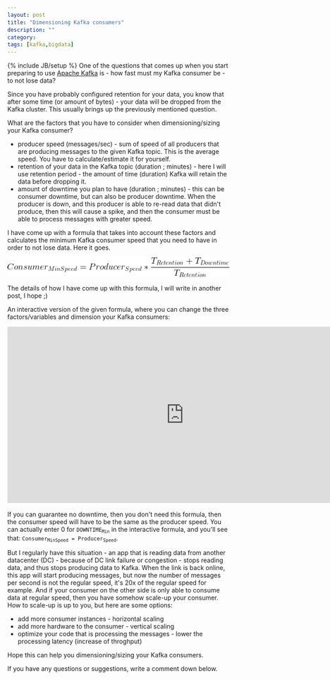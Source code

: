 ```yaml
---
layout: post
title: "Dimensioning Kafka consumers"
description: ""
category: 
tags: [kafka,bigdata]
---
```

{% include JB/setup %}
One of the questions that comes up when you start preparing to use [Apache Kafka](https://kafka.apache.org/) is - how fast must my Kafka consumer be - to not lose data?

Since you have probably configured retention for your data, you know that after some time (or amount of bytes) - your data will be dropped from the Kafka cluster. This usually brings up the previously mentioned question.

What are the factors that you have to consider when dimensioning/sizing your Kafka consumer?

 * producer speed (messages/sec) - sum of speed of all producers that are producing messages to the given Kafka topic. This is the average speed. You have to calculate/estimate it for yourself.
 * retention of your data in the Kafka topic (duration ; minutes) - here I will use retention period - the amount of time (duration) Kafka will retain the data before dropping it.
 * amount of downtime you plan to have (duration ; minutes) - this can be consumer downtime, but can also be producer downtime. When the producer is down, and this producer is able to re-read data that didn't produce, then this will cause a spike, and then the consumer must be able to process messages with greater speed.

I have come up with a formula that takes into account these factors and calculates the minimum Kafka consumer speed that you need to have in order to not lose data. Here it goes.

![kafka-consumer-dimensioning-formula](/assets/images/kafka-consumer-dimensioning-formula.png)

The details of how I have come up with this formula, I will write in another post, I hope ;)

An interactive version of the given formula, where you can change the three factors/variables and dimension your Kafka consumers:
<iframe scrolling="no" src="https://www.geogebra.org/material/iframe/id/VwAswM8G/width/800/height/400/border/888888" width="800px" height="400px" style="border:0px;"> </iframe>

If you can guarantee no downtime, then you don't need this formula, then the consumer speed will have to be the same as the producer speed. You can actually enter 0 for <code>DOWNTIME<sub>Min</sub></code> in the interactive formula, and you'll see that: <code>Consumer<sub>MinSpeed</sub> = Producer<sub>Speed</sub></code>.

But I regularly have this situation - an app that is reading data from another datacenter (DC) - because of DC link failure or congestion - stops reading data, and thus stops producing data to Kafka. When the link is back online, this app will start producing messages, but now the number of messages per second is not the regular speed, it's 20x of the regular speed for example. And if your consumer on the other side is only able to consume data at regular speed, then you have somehow scale-up your consumer. How to scale-up is up to you, but here are some options:

 * add more consumer instances - horizontal scaling
 * add more hardware to the consumer - vertical scaling
 * optimize your code that is processing the messages - lower the processing latency (increase of throghput)

Hope this can help you dimensioning/sizing your Kafka consumers.

If you have any questions or suggestions, write a comment down below.


